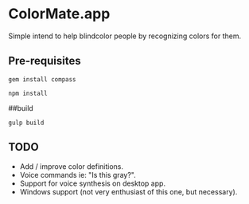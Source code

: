 # ColorMate.app
Simple intend to help blindcolor people by recognizing colors for them.


## Pre-requisites

`gem install compass`

`npm install`

##build

`gulp build`




## TODO
* Add / improve color definitions.
* Voice commands ie: "Is this gray?".
* Support for voice synthesis on desktop app.
* Windows support (not very enthusiast of this one, but necessary).

